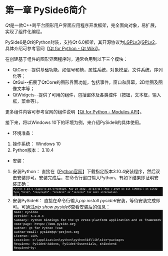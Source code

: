 # 第一章 PySide6简介

*Qt*是一款C++跨平台图形用户界面应用程序开发框架，完全面向对象，易扩展，实现了组件化编程。

PySide6是*Qt*的Python封装，支持*Qt* 6.0框架，其开源协议为[LGPLv3](https://tldrlegal.com/license/gnu-lesser-general-public-license-v3-(lgpl-3))/[GPLv2](https://tldrlegal.com/license/gnu-general-public-license-v2)，具体介绍可参考官网【[Qt for Python - Qt Wiki](https://wiki.qt.io/Qt_for_Python)】。

在创建基于组件的图形界面程序时，通常会用到以下三个模块：

* QtCore--提供基础功能，如信号和槽，属性系统，对象模型，文件系统，序列化等；
* QtGui--拓展了QtCore的图形界面功能，包括事件，窗口和屏幕，2D绘图及图像文本等；
* QtWidgets--提供了可用的组件，包括窗体及各类控件（按钮，文本框，输入框，菜单等）。

更多组件内容可参考官网的组件说明【[Qt for Python - Modules API](https://doc.qt.io/qtforpython-6/api.html)】。

接下来，将以Windows 10下的环境为例，来介绍PySide6的具体使用。

* 环境准备：

1. 操作系统：        Windows 10
2. Python版本：      3.10.4

* 安装：

1. 安装Python：
   直接在【[Python官网](https://www.python.org/downloads/)】下载指定版本3.10.4安装程序，然后双击安装即可。安装完成后，在命令行窗口输入Python，有如下结果即证明安装正确：
   ![1685503971871](image/Chapter1/1685503971871.png)
2. 安装PySide6：
   直接在命令行输入*pip install pyside6*安装，等待安装完成即可。可通过*pip show pyside6*查看安装后的信息：
   ![1685504426048](image/Chapter1/1685504426048.png)
